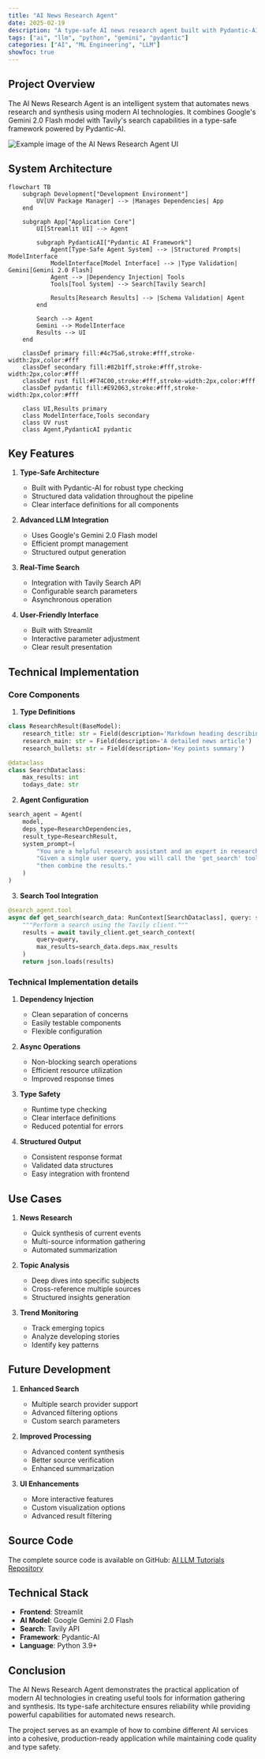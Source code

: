 ```yaml
---
title: "AI News Research Agent"
date: 2025-02-19
description: "A type-safe AI news research agent built with Pydantic-AI, Gemini 2.0 Flash, and Tavily Search"
tags: ["ai", "llm", "python", "gemini", "pydantic"]
categories: ["AI", "ML Engineering", "LLM"]
showToc: true
---
```


## Project Overview

The AI News Research Agent is an intelligent system that automates news research and synthesis using modern AI technologies. It combines Google's Gemini 2.0 Flash model with Tavily's search capabilities in a type-safe framework powered by Pydantic-AI.

![Example image of the AI News Research Agent UI](/portfolio/ai-news-agent.jpeg)

## System Architecture

```mermaid
flowchart TB
    subgraph Development["Development Environment"]
        UV[UV Package Manager] --> |Manages Dependencies| App
    end
    
    subgraph App["Application Core"]
        UI[Streamlit UI] --> Agent
        
        subgraph PydanticAI["Pydantic AI Framework"]
            Agent[Type-Safe Agent System] --> |Structured Prompts| ModelInterface
            ModelInterface[Model Interface] --> |Type Validation| Gemini[Gemini 2.0 Flash]
            Agent --> |Dependency Injection| Tools
            Tools[Tool System] --> Search[Tavily Search]
            
            Results[Research Results] --> |Schema Validation| Agent
        end
        
        Search --> Agent
        Gemini --> ModelInterface
        Results --> UI
    end

    classDef primary fill:#4c75a6,stroke:#fff,stroke-width:2px,color:#fff
    classDef secondary fill:#82b1ff,stroke:#fff,stroke-width:2px,color:#fff
    classDef rust fill:#F74C00,stroke:#fff,stroke-width:2px,color:#fff
    classDef pydantic fill:#E92063,stroke:#fff,stroke-width:2px,color:#fff
    
    class UI,Results primary
    class ModelInterface,Tools secondary
    class UV rust
    class Agent,PydanticAI pydantic
```


## Key Features

1. **Type-Safe Architecture**
   - Built with Pydantic-AI for robust type checking
   - Structured data validation throughout the pipeline
   - Clear interface definitions for all components

2. **Advanced LLM Integration**
   - Uses Google's Gemini 2.0 Flash model
   - Efficient prompt management
   - Structured output generation

3. **Real-Time Search**
   - Integration with Tavily Search API
   - Configurable search parameters
   - Asynchronous operation

4. **User-Friendly Interface**
   - Built with Streamlit
   - Interactive parameter adjustment
   - Clear result presentation

## Technical Implementation

### Core Components

1. **Type Definitions**

```python
class ResearchResult(BaseModel):
    research_title: str = Field(description='Markdown heading describing the article topic')
    research_main: str = Field(description='A detailed news article')
    research_bullets: str = Field(description='Key points summary')

@dataclass
class SearchDataclass:
    max_results: int
    todays_date: str
```

2. **Agent Configuration**

```python
search_agent = Agent(
    model,
    deps_type=ResearchDependencies,
    result_type=ResearchResult,
    system_prompt=(
        "You are a helpful research assistant and an expert in research. "
        "Given a single user query, you will call the 'get_search' tool exactly once, "
        "then combine the results."
    )
)
```

3. **Search Tool Integration**

```python
@search_agent.tool
async def get_search(search_data: RunContext[SearchDataclass], query: str) -> dict:
    """Perform a search using the Tavily client."""
    results = await tavily_client.get_search_context(
        query=query,
        max_results=search_data.deps.max_results
    )
    return json.loads(results)
```


### Technical Implementation details

1. **Dependency Injection**
   - Clean separation of concerns
   - Easily testable components
   - Flexible configuration

2. **Async Operations**
   - Non-blocking search operations
   - Efficient resource utilization
   - Improved response times

3. **Type Safety**
   - Runtime type checking
   - Clear interface definitions
   - Reduced potential for errors

4. **Structured Output**
   - Consistent response format
   - Validated data structures
   - Easy integration with frontend

## Use Cases

1. **News Research**
   - Quick synthesis of current events
   - Multi-source information gathering
   - Automated summarization

2. **Topic Analysis**
   - Deep dives into specific subjects
   - Cross-reference multiple sources
   - Structured insights generation

3. **Trend Monitoring**
   - Track emerging topics
   - Analyze developing stories
   - Identify key patterns

## Future Development

1. **Enhanced Search**
   - Multiple search provider support
   - Advanced filtering options
   - Custom search parameters

2. **Improved Processing**
   - Advanced content synthesis
   - Better source verification
   - Enhanced summarization

3. **UI Enhancements**
   - More interactive features
   - Custom visualization options
   - Advanced result filtering

## Source Code

The complete source code is available on GitHub:
[AI LLM Tutorials Repository](https://github.com/sabit-shaiholla/ai-llm-tutorials/tree/master)

## Technical Stack

- **Frontend**: Streamlit
- **AI Model**: Google Gemini 2.0 Flash
- **Search**: Tavily API
- **Framework**: Pydantic-AI
- **Language**: Python 3.9+

## Conclusion

The AI News Research Agent demonstrates the practical application of modern AI technologies in creating useful tools for information gathering and synthesis. Its type-safe architecture ensures reliability while providing powerful capabilities for automated news research.

The project serves as an example of how to combine different AI services into a cohesive, production-ready application while maintaining code quality and type safety.